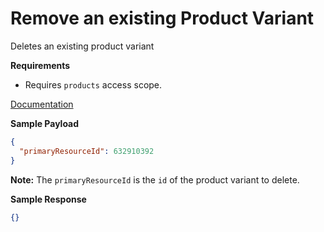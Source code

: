 # Remove an existing Product Variant

Deletes an existing product variant

**Requirements**

- Requires `products` access scope.

[Documentation](https://shopify.dev/docs/api/admin-rest/2023-01/resources/product-variant)

**Sample Payload**

```json
{
  "primaryResourceId": 632910392
}
```

**Note:** The `primaryResourceId` is the `id` of the product variant to delete.

**Sample Response**

```json
{}
```